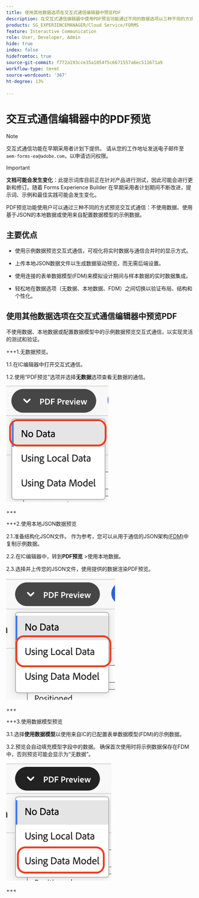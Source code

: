 ```yaml
---
title: 使用其他数据选项在交互式通信编辑器中预览PDF
description: 在交互式通信编辑器中使用PDF预览功能通过不同的数据选项以三种不同的方式预览交互式通信。
products: SG_EXPERIENCEMANAGER/Cloud Service/FORMS
feature: Interactive Communication
role: User, Developer, Admin
hide: true
index: false
hidefromtoc: true
source-git-commit: f772a193cce35a1054f5c6671557a6ec511671a9
workflow-type: tm+mt
source-wordcount: '367'
ht-degree: 13%

---
```



# 交互式通信编辑器中的PDF预览

>[!NOTE]
>
> 交互式通信功能在早期采用者计划下提供。 请从您的工作地址发送电子邮件至 `aem-forms-ea@adobe.com`，以申请访问权限。

>[!IMPORTANT]
>
> **文档可能会发生变化**：此提示词库目前正在针对产品进行测试，因此可能会进行更新和修订。随着 Forms Experience Builder 在早期采用者计划期间不断改进，提示词、示例和最佳实践可能会发生变化。

PDF预览功能使用户可以通过三种不同的方式预览交互式通信：不使用数据、使用基于JSON的本地数据或使用来自配置数据模型的示例数据。

## 主要优点

- 使用示例数据预览交互式通信，可视化将实时数据与通信合并时的显示方式。

- 上传本地JSON数据文件以生成数据驱动预览，而无需后端设置。

- 使用连接的表单数据模型(FDM)来模拟设计期间与样本数据的实时数据集成。

- 轻松地在数据选项（无数据、本地数据、FDM）之间切换以验证布局、结构和个性化。

## 使用其他数据选项在交互式通信编辑器中预览PDF

不使用数据、本地数据或配置数据模型中的示例数据预览交互式通信，以实现灵活的测试和验证。

+++1.无数据预览。

1.1.在IC编辑器中打开交互式通信。

1.2.使用“PDF预览”选项并选择&#x200B;**无数据**&#x200B;选项查看无数据的通信。

![查找IC文档](/help/forms/interactive-communication/assets/nodata.png)

+++

+++2.使用本地JSON数据预览

2.1.准备结构化JSON文件。 作为参考，您可以从用于通信的JSON架构[(FDM)](https://experienceleague.adobe.com/zh-hans/docs/experience-manager-cloud-service/content/forms/integrate/use-form-data-model/work-with-form-data-model)中复制示例数据。

2.2.在IC编辑器中，转到&#x200B;**PDF预览** >使用本地数据。

2.3.选择并上传您的JSON文件，使用提供的数据渲染PDF预览。

![查找IC文档](/help/forms/interactive-communication/assets/localdata.png)

+++

+++3.使用数据模型预览 

3.1.选择&#x200B;**使用数据模型**&#x200B;以使用来自IC的已配置表单数据模型(FDM)的示例数据。

3.2.预览会自动填充模型字段中的数据。 确保首次使用时将示例数据保存在FDM中，否则预览可能会显示为“无数据”。

![查找IC文档](/help/forms/interactive-communication/assets/datamodel.png)

+++

